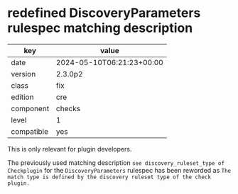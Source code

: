 [//]: # (werk v2)
# redefined DiscoveryParameters rulespec matching description

key        | value
---------- | ---
date       | 2024-05-10T06:21:23+00:00
version    | 2.3.0p2
class      | fix
edition    | cre
component  | checks
level      | 1
compatible | yes

This is only relevant for plugin developers.

The previously used matching description `see discovery_ruleset_type of Checkplugin` for the `DiscoveryParameters` rulespec
has been reworded as `The match type is defined by the discovery ruleset type of the check plugin.`
